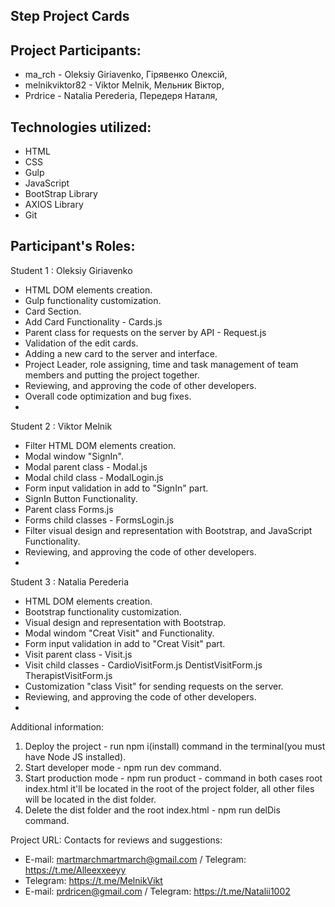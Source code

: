 Step Project Cards
-
Project Participants:
-
- ma_rch - Oleksiy Giriavenko, Гірявенко Олексій,
- melnikviktor82 - Viktor Melnik, Мельник Віктор,
- Prdrice - Natalia Perederia, Передеря Наталя, 

Technologies utilized:
-
- HTML 
- CSS 
- Gulp
- JavaScript 
- BootStrap Library
- AXIOS Library
- Git

Participant's Roles:
- 
Student 1 : Oleksiy Giriavenko
- HTML DOM elements creation.
- Gulp functionality customization.
- Card Section.
- Add Card Functionality - Cards.js
- Parent class for requests on the server by API - Request.js
- Validation of the edit cards.
- Adding a new card to the server and interface.
- Project Leader, role assigning, time and task management of team members and putting the project together.
- Reviewing, and approving the code of other developers.
- Overall code optimization and bug fixes.
- 

Student 2 : Viktor Melnik
- Filter HTML DOM elements creation.
- Modal window "SignIn".
- Modal parent class - Modal.js
- Modal child class - ModalLogin.js
- Form input validation in add to "SignIn" part.
- SignIn Button Functionality.
- Parent class Forms.js  
- Forms child classes - FormsLogin.js
- Filter visual design and representation with Bootstrap, and JavaScript Functionality.
- Reviewing, and approving the code of other developers.
-

Student 3 : Natalia Perederia
- HTML DOM elements creation.
- Bootstrap functionality customization.
- Visual design and representation with Bootstrap.
- Modal windom "Creat Visit" and Functionality.
- Form input validation in add to "Creat Visit" part.
- Visit parent class - Visit.js
- Visit child classes - CardioVisitForm.js DentistVisitForm.js TherapistVisitForm.js
- Customization "class Visit" for sending requests on the server.
- Reviewing, and approving the code of other developers.
-

Additional information:
1. Deploy the project - run npm i(install) command in the terminal(you must have Node JS installed).
2. Start developer mode - npm run dev command.
3. Start production mode - npm run product - command in both cases root index.html it'll be located in the root of the project folder, all other files will be located in the dist folder.
4. Delete the dist folder and the root index.html - npm run delDis command.

Project URL: 
Contacts for reviews and suggestions:
- E-mail: martmarchmartmarch@gmail.com / Telegram: https://t.me/Alleexxeeyy
- Telegram: https://t.me/MelnikVikt
- E-mail: prdricen@gmail.com / Telegram: https://t.me/Natalii1002



